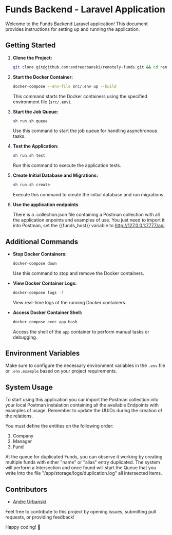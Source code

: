 # Funds Backend - Laravel Application

Welcome to the Funds Backend Laravel application! This document provides instructions for setting up and running the application.

## Getting Started

1. **Clone the Project:**
   ```bash
   git clone git@github.com:andreurbanski/remotely-funds.git && cd remotely-funds && cp src/.env.example src/.env
   ```

2. **Start the Docker Container:**
   ```bash
   docker-compose --env-file src/.env up --build
   ```
   This command starts the Docker containers using the specified environment file (`src/.env`).

3. **Start the Job Queue:**
   ```bash
   sh run.sh queue
   ```
   Use this command to start the job queue for handling asynchronous tasks.

4. **Test the Application:**
   ```bash
   sh run.sh test
   ```
   Run this command to execute the application tests.

5. **Create Initial Database and Migrations:**
   ```bash
   sh run.sh create
   ```
   Execute this command to create the initial database and run migrations.

6. **Use the application endpoints**

    There is a .collection.json file containing a Postman collection with all the application enpoints and examples of use.
    You just need to import it into Postman, set the {{funds_host}} variable to http://127.0.0.1:7777/api

## Additional Commands

- **Stop Docker Containers:**
  ```bash
  docker-compose down
  ```
  Use this command to stop and remove the Docker containers.

- **View Docker Container Logs:**
  ```bash
  docker-compose logs -f
  ```
  View real-time logs of the running Docker containers.

- **Access Docker Container Shell:**
  ```bash
  docker-compose exec app bash
  ```
  Access the shell of the `app` container to perform manual tasks or debugging.

## Environment Variables

Make sure to configure the necessary environment variables in the `.env` file or `.env.example` based on your project requirements.

## System Usage

 
 To start using this application you car import the Postman collection into your local Postman instalation containing all the available Endpoints with examples of usage. Remember to update the UUIDs during the creation of the relations.

 You must define the entities on the following order:
 1. Company
 2. Manager
 3. Fund

 At the queue for duplicated Funds, you can observe it working by creating multiple funds with either "name" or "alias" entry duplicated. The system will perform a Intersection and once found will start the Queue that you write into the file "/app/storage/logs/duplication.log" all intersected items.

## Contributors

- [Andre Urbanski](https://github.com/andreurbanski)

Feel free to contribute to this project by opening issues, submitting pull requests, or providing feedback!

Happy coding! 🚀
```